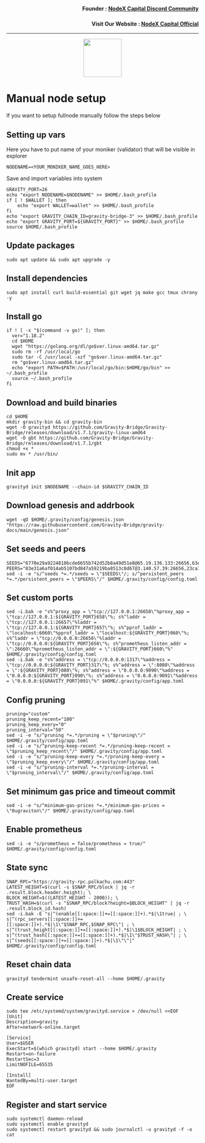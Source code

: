 <h3><p style="font-size:14px" align="right">Founder :
<a href="https://discord.gg/nodexcapital" target="_blank">NodeX Capital Discord Community</a></p></h3>
<h3><p style="font-size:14px" align="right">Visit Our Website :
<a href="https://discord.gg/nodexcapital" target="_blank">NodeX Capital Official</a></p></h3>
<hr>

<p align="center">
  <img height="100" height="auto" src="https://user-images.githubusercontent.com/50621007/184189788-a617676f-fae9-43b4-89d3-e3ab779946f7.png">
</p>

# Manual node setup
If you want to setup fullnode manually follow the steps below

## Setting up vars
Here you have to put name of your moniker (validator) that will be visible in explorer
```
NODENAME=<YOUR_MONIKER_NAME_GOES_HERE>
```

Save and import variables into system
```
GRAVITY_PORT=26
echo "export NODENAME=$NODENAME" >> $HOME/.bash_profile
if [ ! $WALLET ]; then
	echo "export WALLET=wallet" >> $HOME/.bash_profile
fi
echo "export GRAVITY_CHAIN_ID=gravity-bridge-3" >> $HOME/.bash_profile
echo "export GRAVITY_PORT=${GRAVITY_PORT}" >> $HOME/.bash_profile
source $HOME/.bash_profile
```

## Update packages
```
sudo apt update && sudo apt upgrade -y
```

## Install dependencies
```
sudo apt install curl build-essential git wget jq make gcc tmux chrony -y
```

## Install go
```
if ! [ -x "$(command -v go)" ]; then
  ver="1.18.2"
  cd $HOME
  wget "https://golang.org/dl/go$ver.linux-amd64.tar.gz"
  sudo rm -rf /usr/local/go
  sudo tar -C /usr/local -xzf "go$ver.linux-amd64.tar.gz"
  rm "go$ver.linux-amd64.tar.gz"
  echo "export PATH=$PATH:/usr/local/go/bin:$HOME/go/bin" >> ~/.bash_profile
  source ~/.bash_profile
fi
```

## Download and build binaries
```
cd $HOME
mkdir gravity-bin && cd gravity-bin
wget -O gravityd https://github.com/Gravity-Bridge/Gravity-Bridge/releases/download/v1.7.1/gravity-linux-amd64
wget -O gbt https://github.com/Gravity-Bridge/Gravity-Bridge/releases/download/v1.7.1/gbt
chmod +x *
sudo mv * /usr/bin/
```

## Init app
```
gravityd init $NODENAME --chain-id $GRAVITY_CHAIN_ID
```

## Download genesis and addrbook
```
wget -qO $HOME/.gravity/config/genesis.json "https://raw.githubusercontent.com/Gravity-Bridge/gravity-docs/main/genesis.json"
```

## Set seeds and peers
```
SEEDS="6770e29a9224810bcde6655b742d52b8a49d51e8@65.19.136.133:26656,63e662f5e048d4902c7c7126291cf1fc17687e3c@95.211.103.175:26656"
PEERS="83e31a6af014ab5107bd847a59219ba8513c8d67@3.140.57.39:26656,23ca1bc09f400de6329db5dac5b35709dd3f0f93@65.108.72.104:36656,872d4a6598e03c578004b3e7b1ac9a5c28cf910c@51.154.19.13:26656,2b3d7fc3bf7a851b0473789550230bb8a99ac1d5@167.172.242.131:26656,57237c45adfc4dac06627107821cddb0d8f59ba3@23.88.73.114:36656,cb6ae22e1e89d029c55f2cb400b0caa19cbe5523@35.183.246.163:26603,c9981e3382850e8a09f10b5cc54b8dccd854e49a@152.32.133.115:26656,774406f9e2c9c65e084effc8d823c470b82de6d0@146.19.24.186:26656,b59a7d3575bd7873d111e33c54a85261a6560d6b@176.191.97.120:26656,f8e90b224c2f3a914f18313adb8718a9a366f6fe@65.108.140.109:26656,46f81e6009cea0a7adf68a10f2403a93fa38cd21@65.109.30.60:26656,b1345e033dc4db2f8dc55428346402a626cc9852@194.163.191.91:26656,227f29d6b819fc6d0463c2f35042c6d84b705805@97.126.21.247:26656,cc01880390b84a5ad31c9fa471748eb5a7565ee4@35.243.229.224:26656,24999897a82338f63b8e3c36ec7ec63ce32b11c1@165.232.151.62:26656,572d417e11368f588d110efdeb7102a6a3c0752d@161.35.224.108:26656,f49e5a6d0759694e314c8b627811a6f4ce818a3d@178.250.211.21:26656,67465fbef972f60c33c0051a3a31fdbde0937387@65.108.71.119:46656,ff63e904c75b1136167b8fe2729d6fabf063501b@135.181.5.219:42656,89584fecf2df7623b0d20ea0a10e59e5addbd126@94.23.23.189:30505,1c2661b9aa125a31f8618f224faf553e85f230a6@65.131.83.89:26656"
sed -i -e "s/^seeds *=.*/seeds = \"$SEEDS\"/; s/^persistent_peers *=.*/persistent_peers = \"$PEERS\"/" $HOME/.gravity/config/config.toml
```

## Set custom ports
```
sed -i.bak -e "s%^proxy_app = \"tcp://127.0.0.1:26658\"%proxy_app = \"tcp://127.0.0.1:${GRAVITY_PORT}658\"%; s%^laddr = \"tcp://127.0.0.1:26657\"%laddr = \"tcp://127.0.0.1:${GRAVITY_PORT}657\"%; s%^pprof_laddr = \"localhost:6060\"%pprof_laddr = \"localhost:${GRAVITY_PORT}060\"%; s%^laddr = \"tcp://0.0.0.0:26656\"%laddr = \"tcp://0.0.0.0:${GRAVITY_PORT}656\"%; s%^prometheus_listen_addr = \":26660\"%prometheus_listen_addr = \":${GRAVITY_PORT}660\"%" $HOME/.gravity/config/config.toml
sed -i.bak -e "s%^address = \"tcp://0.0.0.0:1317\"%address = \"tcp://0.0.0.0:${GRAVITY_PORT}317\"%; s%^address = \":8080\"%address = \":${GRAVITY_PORT}080\"%; s%^address = \"0.0.0.0:9090\"%address = \"0.0.0.0:${GRAVITY_PORT}090\"%; s%^address = \"0.0.0.0:9091\"%address = \"0.0.0.0:${GRAVITY_PORT}091\"%" $HOME/.gravity/config/app.toml
```

## Config pruning
```
pruning="custom"
pruning_keep_recent="100"
pruning_keep_every="0"
pruning_interval="50"
sed -i -e "s/^pruning *=.*/pruning = \"$pruning\"/" $HOME/.gravity/config/app.toml
sed -i -e "s/^pruning-keep-recent *=.*/pruning-keep-recent = \"$pruning_keep_recent\"/" $HOME/.gravity/config/app.toml
sed -i -e "s/^pruning-keep-every *=.*/pruning-keep-every = \"$pruning_keep_every\"/" $HOME/.gravity/config/app.toml
sed -i -e "s/^pruning-interval *=.*/pruning-interval = \"$pruning_interval\"/" $HOME/.gravity/config/app.toml
```

## Set minimum gas price and timeout commit
```
sed -i -e "s/^minimum-gas-prices *=.*/minimum-gas-prices = \"0ugraviton\"/" $HOME/.gravity/config/app.toml
```

## Enable prometheus
```
sed -i -e "s/prometheus = false/prometheus = true/" $HOME/.gravity/config/config.toml
```

## State sync
```
SNAP_RPC="https://gravity-rpc.polkachu.com:443"
LATEST_HEIGHT=$(curl -s $SNAP_RPC/block | jq -r .result.block.header.height); \
BLOCK_HEIGHT=$((LATEST_HEIGHT - 2000)); \
TRUST_HASH=$(curl -s "$SNAP_RPC/block?height=$BLOCK_HEIGHT" | jq -r .result.block_id.hash)
sed -i.bak -E "s|^(enable[[:space:]]+=[[:space:]]+).*$|\1true| ; \
s|^(rpc_servers[[:space:]]+=[[:space:]]+).*$|\1\"$SNAP_RPC,$SNAP_RPC\"| ; \
s|^(trust_height[[:space:]]+=[[:space:]]+).*$|\1$BLOCK_HEIGHT| ; \
s|^(trust_hash[[:space:]]+=[[:space:]]+).*$|\1\"$TRUST_HASH\"| ; \
s|^(seeds[[:space:]]+=[[:space:]]+).*$|\1\"\"|" $HOME/.gravity/config/config.toml
```

## Reset chain data
```
gravityd tendermint unsafe-reset-all --home $HOME/.gravity
```

## Create service
```
sudo tee /etc/systemd/system/gravityd.service > /dev/null <<EOF
[Unit]
Description=gravity
After=network-online.target

[Service]
User=$USER
ExecStart=$(which gravityd) start --home $HOME/.gravity
Restart=on-failure
RestartSec=3
LimitNOFILE=65535

[Install]
WantedBy=multi-user.target
EOF
```

## Register and start service
```
sudo systemctl daemon-reload
sudo systemctl enable gravityd
sudo systemctl restart gravityd && sudo journalctl -u gravityd -f -o cat
```
